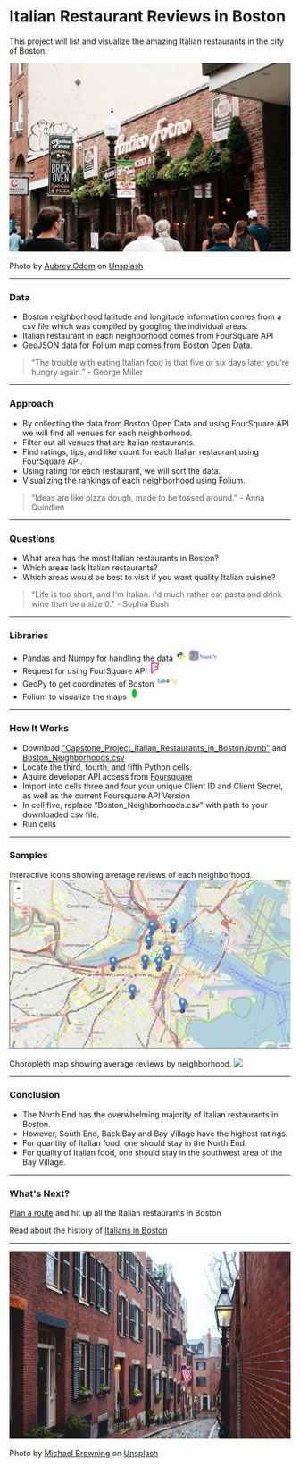 # Italian Restaurant Reviews in Boston

This project will list and visualize the amazing Italian restaurants in the city of Boston.

![Antico Forno](aubrey-odom-ngIvPcopNpE-unsplash.jpg)

<span>Photo by <a href="https://unsplash.com/@octoberroses?utm_source=unsplash&amp;utm_medium=referral&amp;utm_content=creditCopyText">Aubrey Odom</a> on <a href="https://unsplash.com/?utm_source=unsplash&amp;utm_medium=referral&amp;utm_content=creditCopyText">Unsplash</a></span>

___
### Data
- Boston neighborhood latitude and longitude information comes from a csv file which was compiled by googling the individual areas.
- Italian restaurant in each neighborhood comes from FourSquare API
- GeoJSON data for Folium map comes from Boston Open Data.

> “The trouble with eating Italian food is that five or six days later you’re hungry again.” - George Miller
___
### Approach
- By collecting the data from Boston Open Data and using FourSquare API we will find all venues for each neighborhood.
- Filter out all venues that are Italian restaurants.
- Find ratings, tips, and like count for each Italian restaurant using FourSquare API.
- Using rating for each restaurant, we will sort the data.
- Visualizing the rankings of each neighborhood using Folium.

> “Ideas are like pizza dough, made to be tossed around.” - Anna Quindlen
___
### Questions
- What area has the most Italian restaurants in Boston?
- Which areas lack Italian restaurants?
- Which areas would be best to visit if you want quality Italian cuisine?

> "Life is too short, and I'm Italian. I'd much rather eat pasta and drink wine than be a size 0." - Sophia Bush

___
### Libraries
- Pandas and Numpy for handling the data <code><img height="20" src="https://github.com/dmsmiley/dmsmiley/blob/main/assets/python.png"></code>
<code><img height="20" src="https://github.com/dmsmiley/dmsmiley/blob/main/assets/numpy.png"></code>
- Request for using FourSquare API <code><img height="20" src="https://github.com/dmsmiley/dmsmiley/blob/main/assets/foursquare.webp"></code>
- GeoPy to get coordinates of Boston <code><img height="20" src="https://github.com/dmsmiley/dmsmiley/blob/main/assets/geopy.png"></code>
- Folium to visualize the maps <code><img height="20" src="https://github.com/dmsmiley/dmsmiley/blob/main/assets/folium.jpeg"></code>

___
### How It Works
- Download <a href="https://github.com/dmsmiley/Italian_Restaurant_Review_Boston/blob/main/Capstone_Project_Italian_Restaurants_in_Boston.ipynb">"Capstone_Project_Italian_Restaurants_in_Boston.ipynb"</a> and <a href="https://github.com/dmsmiley/Italian_Restaurant_Review_Boston/blob/main/Boston_Neighborhoods.csv">Boston_Neighborhoods.csv</a>
- Locate the third, fourth, and fifth Python cells.
- Aquire developer API access from <a href="https://foursquare.com/">Foursquare</a>
- Import into cells three and four your unique Client ID and Client Secret, as well as the current Foursquare API Version
- In cell five, replace "Boston_Neighborhoods.csv" with path to your downloaded csv file.
- Run cells
___
### Samples
Interactive icons showing average reviews of each neighborhood.
<code><img src="Boston_Bubble_Reviews.png"></code>

Choropleth map showing average reviews by neighborhood.
<code><img src="Choropleth_Reviews.png"></code>

___
### Conclusion

- The North End has the overwhelming majority of Italian restaurants in Boston.
- However, South End, Back Bay and Bay Village have the highest ratings.
- For quantity of Italian food, one should stay in the North End.
- For quality of Italian food, one should stay in the southwest area of the Bay Village.

___
### What's Next?
<span> <a href="https://www.google.com/search?tbs=lf:1,lf_ui:9&tbm=lcl&sxsrf=ALeKk01eJdrHd1alDYkcWsl1cBJB9BF9qg:1612661339652&q=italian+restaurants+boston&rflfq=1&num=10&sa=X&ved=2ahUKEwilv6vSz9buAhUYHM0KHSBGCoAQjGp6BAgBEGQ&biw=942&bih=848#rlfi=hd:;si:;mv:[[42.39251867875698,-71.02605035295208],[42.30320452859675,-71.1158272414418],null,[42.34787746592759,-71.07093879719696],13]">Plan a route</a> and hit up all the Italian restaurants in Boston </span>
  
<span> Read about the history of <a href="https://en.wikipedia.org/wiki/History_of_Italian_Americans_in_Boston">Italians in Boston</a></span>

___
![Boston Streets](michael-browning-ZLN2WOVpjCo-unsplash.jpg)

<span>Photo by <a href="https://unsplash.com/@michaelwb?utm_source=unsplash&amp;utm_medium=referral&amp;utm_content=creditCopyText">Michael Browning</a> on <a href="https://unsplash.com/?utm_source=unsplash&amp;utm_medium=referral&amp;utm_content=creditCopyText">Unsplash</a></span>
